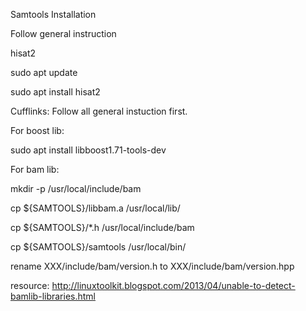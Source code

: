 Samtools Installation

Follow general instruction

hisat2

sudo apt update

sudo apt install hisat2

Cufflinks:
Follow all general instuction first.

For boost lib:

sudo apt install libboost1.71-tools-dev

For bam lib:

mkdir -p /usr/local/include/bam

cp ${SAMTOOLS}/libbam.a /usr/local/lib/

cp ${SAMTOOLS}/*.h /usr/local/include/bam

cp ${SAMTOOLS}/samtools /usr/local/bin/

rename XXX/include/bam/version.h to XXX/include/bam/version.hpp

resource: http://linuxtoolkit.blogspot.com/2013/04/unable-to-detect-bamlib-libraries.html
